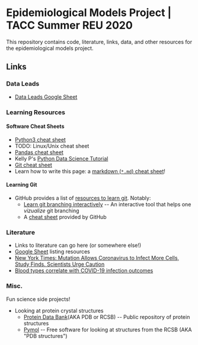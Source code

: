 # Epidemiological Models Project | TACC Summer REU 2020

This repository contains code, literature, links, data, and other resources for the epidemiological models project.

## Links

### Data Leads

* [Data Leads Google Sheet](https://docs.google.com/spreadsheets/d/1FKQZX744kTdjj02hgceGFqKhwf1taUW7aEF4IsTerak/edit#gid=0)

### Learning Resources

#### Software Cheat Sheets

* [Python3 cheat sheet](https://github.com/wilfredinni/python-cheatsheet)
* TODO: Linux/Unix cheat sheet
* [Pandas cheat sheet](https://pandas.pydata.org/pandas-docs/stable/getting_started/10min.html)
* Kelly P's [Python Data Science Tutorial](https://github.com/kellyp2738/python_data_science)
* [Git cheat sheet][1]
* Learn how to write this page: a [markdown (`*.md`) cheat sheet](https://github.com/adam-p/markdown-here/wiki/Markdown-Cheatsheet)!

#### Learning Git

* GitHub provides a list of [resources to learn git](https://try.github.io/). Notably:
   * [Learn git branching interactively](https://learngitbranching.js.org/) -- An interactive tool that helps one _vizualize_ git branching
   * A [cheat sheet][1] provided by GitHub

### Literature

* Links to literature can go here (or somewhere else!)
* [Google Sheet](https://docs.google.com/spreadsheets/d/1FKQZX744kTdjj02hgceGFqKhwf1taUW7aEF4IsTerak/edit#gid=0) listing resources
* [New York Times: Mutation Allows Coronavirus to Infect More Cells, Study Finds. Scientists Urge Caution](https://www.nytimes.com/2020/06/12/science/coronavirus-mutation-genetics-spike.html?searchResultPosition=1)
* [Blood types correlate with COVID-19 infection outcomes](https://www.nejm.org/doi/full/10.1056/NEJMoa2020283)

### Misc.

Fun science side projects!

* Looking at protein crystal structures
    * [Protein Data Bank](http://www.rcsb.org)(AKA PDB or RCSB) -- Public repository of protein structures
    * [Pymol](https://pymol.org/) -- Free software for looking at structures from the RCSB (AKA "PDB structures")


[1]: https://github.github.com/training-kit/downloads/github-git-cheat-sheet/ "git cheat sheet"
